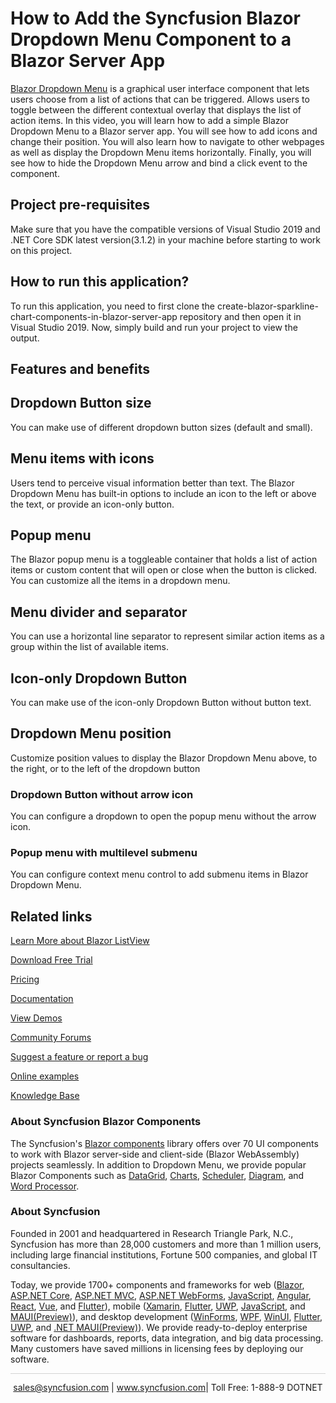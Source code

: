 # How to Add the Syncfusion Blazor Dropdown Menu Component to a Blazor Server App   

[Blazor Dropdown Menu](https://www.syncfusion.com/blazor-components/blazor-dropdown-menu?utm_source=github&utm_medium=listing&utm_campaign=blazor-dropdown-menu-github-samples) is a graphical user interface component that lets users choose from a list of actions that can be triggered. Allows users to toggle between the different contextual overlay that displays the list of action items. In this video, you will learn how to add a simple Blazor Dropdown Menu to a Blazor server app. You will see how to add icons and change their position. You will also learn how to navigate to other webpages as well as display the Dropdown Menu items horizontally. Finally, you will see how to hide the Dropdown Menu arrow and bind a click event to the component.

## Project pre-requisites
Make sure that you have the compatible versions of Visual Studio 2019 and .NET Core SDK latest version(3.1.2) in your machine before starting to work on this project.

## How to run this application?
To run this application, you need to first clone the create-blazor-sparkline-chart-components-in-blazor-server-app repository and then open it in Visual Studio 2019. Now, simply build and run your project to view the output.

## Features and benefits

## Dropdown Button size

You can make use of different dropdown button sizes (default and small).

## Menu items with icons

Users tend to perceive visual information better than text. The Blazor Dropdown Menu has built-in options to include an icon to the left or above the text, or provide an icon-only button.

## Popup menu

The Blazor popup menu is a toggleable container that holds a list of action items or custom content that will open or close when the button is clicked. You can customize all the items in a dropdown menu.

## Menu divider and separator

You can use a horizontal line separator to represent similar action items as a group within the list of available items.

## Icon-only Dropdown Button

You can make use of the icon-only Dropdown Button without button text.

## Dropdown Menu position

Customize position values to display the Blazor Dropdown Menu above, to the right, or to the left of the dropdown button

### Dropdown Button without arrow icon

You can configure a dropdown to open the popup menu without the arrow icon.

### Popup menu with multilevel submenu

You can configure context menu control to add submenu items in Blazor Dropdown Menu.

## Related links
[Learn More about Blazor ListView](https://www.syncfusion.com/blazor-components/blazor-dropdown-menu?utm_source=github&utm_medium=listing&utm_campaign=blazor-dropdown-menu-github-samples)

[Download Free Trial](https://www.syncfusion.com/downloads/blazor?utm_source=github&utm_medium=listing&utm_campaign=blazor-dropdown-menu-github-samples)

[Pricing](https://www.syncfusion.com/sales/products/blazor?utm_source=github&utm_medium=listing&utm_campaign=blazor-dropdown-menu-github-samples)

[Documentation](https://blazor.syncfusion.com/documentation/drop-down-menu/getting-started?utm_source=github&utm_medium=listing&utm_campaign=blazor-dropdown-menu-github-samples)

[View Demos](https://github.com/SyncfusionExamples/create-blazor-dropdown-menu-in-blazor-server-app.git?utm_source=github&utm_medium=listing&utm_campaign=blazor-dropdown-menu-github-samples)

[Community Forums](https://www.syncfusion.com/forums/blazor-components?utm_source=github&utm_medium=listing&utm_campaign=blazor-dropdown-menu-github-samples)

[Suggest a feature or report a bug](https://www.syncfusion.com/feedback/blazor-components?utm_source=github&utm_medium=listing&utm_campaign=blazor-dropdown-menu-github-samples)

[Online examples](https://blazor.syncfusion.com/demos/buttons/dropdown-menu?utm_source=github&utm_medium=listing&utm_campaign=blazor-dropdown-menu-github-samples)

[Knowledge Base](https://www.syncfusion.com/kb/blazor-components?utm_source=github&utm_medium=listing&utm_campaign=blazor-dropdown-menu-github-samples)

### About Syncfusion Blazor Components
The Syncfusion's [Blazor components](https://www.syncfusion.com/blazor-components?utm_source=github&utm_medium=listing&utm_campaign=blazor-dropdown-menu-github-samples) library offers over 70 UI components to work with Blazor server-side and client-side (Blazor WebAssembly) projects seamlessly. In addition to Dropdown Menu, we provide popular Blazor Components such as [DataGrid](https://www.syncfusion.com/blazor-components/blazor-datagrid?utm_source=github&utm_medium=listing&utm_campaign=blazor-dropdown-menu-github-samples), [Charts](https://www.syncfusion.com/blazor-components/blazor-charts?utm_source=github&utm_medium=listing&utm_campaign=blazor-dropdown-menu-github-samples), [Scheduler](https://www.syncfusion.com/blazor-components/blazor-scheduler?utm_source=github&utm_medium=listing&utm_campaign=blazor-dropdown-menu-github-samples), [Diagram](https://www.syncfusion.com/blazor-components/blazor-diagram?utm_source=github&utm_medium=listing&utm_campaign=blazor-dropdown-menu-github-samples), and [Word Processor](https://www.syncfusion.com/blazor-components/blazor-word-processor?utm_source=github&utm_medium=listing&utm_campaign=blazor-dropdown-menu-github-samples).

### About Syncfusion

Founded in 2001 and headquartered in Research Triangle Park, N.C., Syncfusion has more than 28,000 customers and more than 1 million users, including large financial institutions, Fortune 500 companies, and global IT consultancies.
 
Today, we provide 1700+ components and frameworks for web ([Blazor](https://www.syncfusion.com/blazor-components?utm_source=github&utm_medium=listing&utm_campaign=blazor-dropdown-menu-github-samples), [ASP.NET Core](https://www.syncfusion.com/aspnet-core-ui-controls?utm_source=github&utm_medium=listing&utm_campaign=blazor-dropdown-menu-github-samples), [ASP.NET MVC](https://www.syncfusion.com/aspnet-mvc-ui-controls?utm_source=github&utm_medium=listing&utm_campaign=blazor-dropdown-menu-github-samples), [ASP.NET WebForms](https://www.syncfusion.com/jquery/aspnet-webforms-ui-controls?utm_source=github&utm_medium=listing&utm_campaign=blazor-dropdown-menu-github-samples), [JavaScript](https://www.syncfusion.com/javascript-ui-controls?utm_source=github&utm_medium=listing&utm_campaign=blazor-dropdown-menu-github-samples), [Angular](https://www.syncfusion.com/angular-ui-components?utm_source=github&utm_medium=listing&utm_campaign=blazor-dropdown-menu-github-samples), [React](https://www.syncfusion.com/react-ui-components?utm_source=github&utm_medium=listing&utm_campaign=blazor-dropdown-menu-github-samples), [Vue](https://www.syncfusion.com/vue-ui-components?utm_source=github&utm_medium=listing&utm_campaign=blazor-dropdown-menu-github-samples), and [Flutter](https://www.syncfusion.com/flutter-widgets?utm_source=github&utm_medium=listing&utm_campaign=blazor-dropdown-menu-github-samples)), mobile ([Xamarin](https://www.syncfusion.com/xamarin-ui-controls?utm_source=github&utm_medium=listing&utm_campaign=blazor-dropdown-menu-github-samples), [Flutter](https://www.syncfusion.com/flutter-widgets?utm_source=github&utm_medium=listing&utm_campaign=blazor-dropdown-menu-github-samples), [UWP](https://www.syncfusion.com/uwp-ui-controls?utm_source=github&utm_medium=listing&utm_campaign=blazor-dropdown-menu-github-samples), [JavaScript](https://www.syncfusion.com/javascript-ui-controls?utm_source=github&utm_medium=listing&utm_campaign=blazor-dropdown-menu-github-samples), and [MAUI(Preview)](https://www.syncfusion.com/maui-controls?utm_source=github&utm_medium=listing&utm_campaign=blazor-dropdown-menu-github-samples)), and desktop development ([WinForms](https://www.syncfusion.com/winforms-ui-controls?utm_source=github&utm_medium=listing&utm_campaign=blazor-dropdown-menu-github-samples), [WPF](https://www.syncfusion.com/wpf-controls?utm_source=github&utm_medium=listing&utm_campaign=blazor-dropdown-menu-github-samples), [WinUI](https://www.syncfusion.com/winui-controls?utm_source=github&utm_medium=listing&utm_campaign=blazor-dropdown-menu-github-samples), [Flutter](https://www.syncfusion.com/flutter-widgets?utm_source=github&utm_medium=listing&utm_campaign=blazor-dropdown-menu-github-samples), [UWP](https://www.syncfusion.com/uwp-ui-controls?utm_source=github&utm_medium=listing&utm_campaign=blazor-dropdown-menu-github-samples), and [.NET MAUI(Preview)](https://www.syncfusion.com/maui-controls?utm_source=github&utm_medium=listing&utm_campaign=blazor-dropdown-menu-github-samples)). We provide ready-to-deploy enterprise software for dashboards, reports, data integration, and big data processing. Many customers have saved millions in licensing fees by deploying our software.

<hr style="height:0.3px;border:none;color:lightgrey;background-color:lightgrey;" />

<p align="center">
<a href="mailto:sales@syncfusion.com?Subject=Syncfusion Blazor Dropdown Menu - GitHub" target="_top">sales@syncfusion.com</a> | <a href="https://www.syncfusion.com?utm_source=github&utm_medium=listing&utm_campaign=blazor-dropdown-menu-github-samples">www.syncfusion.com</a>| Toll Free: 1-888-9 DOTNET <br>
</p>
